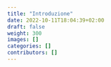```yaml
---
title: "Introduzione"
date: 2022-10-11T18:04:39+02:00
draft: false
weight: 300
images: []
categories: []
contributors: []
---
```


